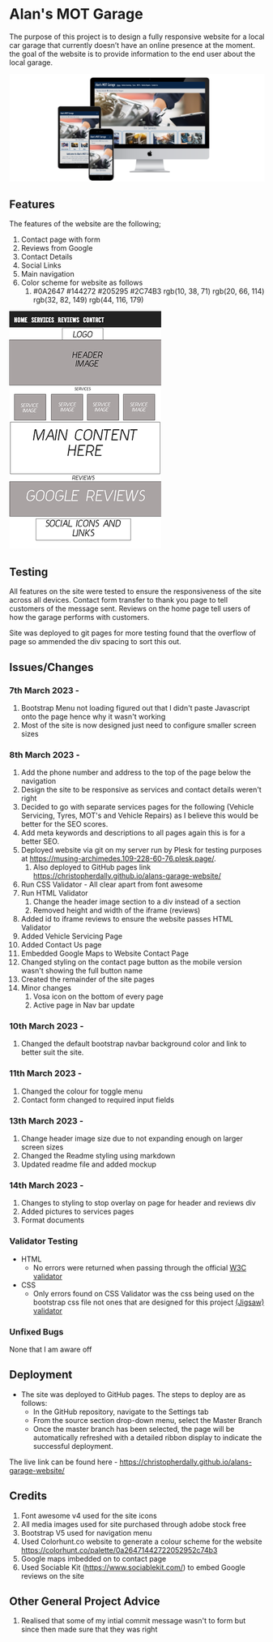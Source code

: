 # Alan's MOT Garage 

The purpose of this project is to design a fully responsive website for a local car garage that currently doesn’t have an online presence at the moment. the goal of the website is to provide information to the end user about the local garage. 

![Responsice Mockup](/wireframe/3-devices-black-mockup.png)

## Features 

The features of the website are the following;
1.	Contact page with form
2.	Reviews from Google
3.	Contact Details
4.	Social Links
5.	Main navigation 
6. Color scheme for website as follows
	1. #0A2647 				#144272 			#205295 			#2C74B3
		rgb(10, 38, 71)		rgb(20, 66, 114)	rgb(32, 82, 149)	rgb(44, 116, 179)	

![Wireframe of Garage Website](/wireframe/wireframe.png)

## Testing 

All features on the site were tested to ensure the responsiveness of the site across all devices. Contact form transfer to thank you page to tell customers of the message sent. Reviews on the home page tell users of how the garage performs with customers.

Site was deployed to git pages for more testing found that the overflow of page so ammended the div spacing to sort this out.


## Issues/Changes 

### 7th March 2023 - 

1. Bootstrap Menu not loading figured out that I didn't paste Javascript onto the page hence why it wasn't working
2. Most of the site is now designed just need to configure smaller screen sizes 

### 8th March 2023 -

1. Add the phone number and address to the top of the page below the navigation
2. Design the site to be responsive as services and contact details weren't right
3. Decided to go with separate services pages for the following (Vehicle Servicing, Tyres, MOT's and Vehicle Repairs) as I believe this would be better for the SEO scores.
4. Add meta keywords and descriptions to all pages again this is for a better SEO.
5. Deployed website via git on my server run by Plesk for testing purposes at https://musing-archimedes.109-228-60-76.plesk.page/.
	1. Also deployed to GitHub pages link https://christopherdally.github.io/alans-garage-website/
6. Run CSS Validator - All clear apart from font awesome
7. Run HTML Validator
	1. Change the header image section to a div instead of a section
	2. Removed height and width of the iframe (reviews)
8. Added id to iframe reviews to ensure the website passes HTML Validator
9. Added Vehicle Servicing Page
10. Added Contact Us page
11. Embedded Google Maps to Website Contact Page
12. Changed styling on the contact page button as the mobile version wasn't showing the full button name
13. Created the remainder of the site pages
14. Minor changes
	1. Vosa icon on the bottom of every page
	2. Active page in Nav bar update

### 10th March 2023 -

1. Changed the default bootstrap navbar background color and link to better suit the site.

### 11th March 2023 -

1. Changed the colour for toggle menu
2. Contact form changed to required input fields

### 13th March 2023 -

1. Change header image size due to not expanding enough on larger screen sizes
2. Changed the Readme styling using markdown
3. Updated readme file and added mockup

### 14th March 2023 -

1. Changes to styling to stop overlay on page for header and reviews div
2. Added pictures to services pages
3. Format documents

### Validator Testing 

- HTML
  - No errors were returned when passing through the official [W3C validator](https://validator.w3.org/nu/?doc=https%3A%2F%2Fchristopherdally.github.io%2Falans-garage-website%2F)
- CSS
  - Only errors found on CSS Validator was the css being used on the bootstrap css file not ones that are designed for this project [(Jigsaw) validator](https://jigsaw.w3.org/css-validator/validator?uri=https%3A%2F%2Fchristopherdally.github.io%2Falans-garage-website%2Findex.html&profile=css3svg&usermedium=all&warning=1&vextwarning=&lang=en)

### Unfixed Bugs

None that I am aware off

## Deployment

- The site was deployed to GitHub pages. The steps to deploy are as follows: 
  - In the GitHub repository, navigate to the Settings tab 
  - From the source section drop-down menu, select the Master Branch
  - Once the master branch has been selected, the page will be automatically refreshed with a detailed ribbon display to indicate the successful deployment. 

The live link can be found here - https://christopherdally.github.io/alans-garage-website/ 


## Credits 

1. Font awesome v4 used for the site icons
2. All media images used for site purchased through adobe stock free
3. Bootstrap V5 used for navigation menu
4. Used Colorhunt.co website to generate a colour scheme for the website https://colorhunt.co/palette/0a26471442722052952c74b3
5. Google maps imbedded on to contact page
6. Used Sociable Kit (https://www.sociablekit.com/) to embed Google reviews on the site

## Other General Project Advice

1. Realised that some of my intial commit message wasn't to form but since then made sure that they was right